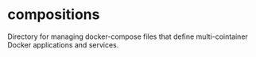 # compositions

Directory for managing docker-compose files that define multi-cointainer Docker applications and services.
